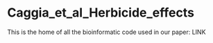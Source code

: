 # Caggia_et_al_Herbicide_effects
This is the home of all the bioinformatic code used in our paper: LINK
